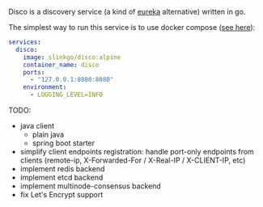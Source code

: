 Disco is a discovery service (a kind of [eureka](https://github.com/Netflix/eureka) alternative) written in go.

The simplest way to run this service is to use docker compose ([see here](https://hub.docker.com/repository/docker/slinkgo/disco/general)):

```yaml
services:
  disco:
    image: slinkgo/disco:alpine
    container_name: disco
    ports:
      - "127.0.0.1:8080:8080"
    environment:
      - LOGGING_LEVEL=INFO
```

TODO: 
- java client
  - plain java
  - spring boot starter
- simplify client endpoints registration: handle port-only endpoints from clients
  (remote-ip, X-Forwarded-For / X-Real-IP / X-CLIENT-IP, etc)
- implement redis backend
- implement etcd backend
- implement multinode-consensus backend
- fix Let's Encrypt support 
